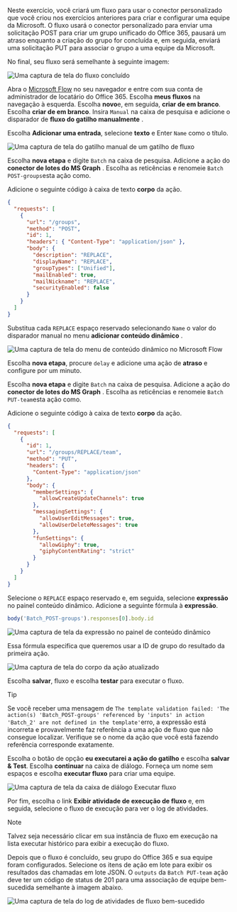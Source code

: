 <!-- markdownlint-disable MD002 MD041 -->

Neste exercício, você criará um fluxo para usar o conector personalizado que você criou nos exercícios anteriores para criar e configurar uma equipe da Microsoft. O fluxo usará o conector personalizado para enviar uma solicitação POST para criar um grupo unificado do Office 365, pausará um atraso enquanto a criação do grupo for concluída e, em seguida, enviará uma solicitação PUT para associar o grupo a uma equipe da Microsoft.

No final, seu fluxo será semelhante à seguinte imagem:

![Uma captura de tela do fluxo concluído](./images/flow-team1.png)

Abra o [Microsoft Flow](https://flow.microsoft.com) no seu navegador e entre com sua conta de administrador de locatário do Office 365. Escolha **meus fluxos** na navegação à esquerda. Escolha **novo**e, em seguida, **criar de em branco**. Escolha **criar de em branco**. Insira `Manual` na caixa de pesquisa e adicione o disparador de **fluxo do gatilho manualmente** .

Escolha **Adicionar uma entrada**, selecione **texto** e Enter `Name` como o título.

![Uma captura de tela do gatilho manual de um gatilho de fluxo](./images/flow-team6.png)

Escolha **nova etapa** e digite `Batch` na caixa de pesquisa. Adicione a ação do **conector de lotes do MS Graph** . Escolha as reticências e renomeie `Batch POST-groups`esta ação como.

Adicione o seguinte código à caixa de texto **corpo** da ação.

```json
{
  "requests": [
    {
      "url": "/groups",
      "method": "POST",
      "id": 1,
      "headers": { "Content-Type": "application/json" },
      "body": {
        "description": "REPLACE",
        "displayName": "REPLACE",
        "groupTypes": ["Unified"],
        "mailEnabled": true,
        "mailNickname": "REPLACE",
        "securityEnabled": false
      }
    }
  ]
}
```

Substitua cada `REPLACE` espaço reservado selecionando `Name` o valor do disparador manual no menu **adicionar conteúdo dinâmico** .

![Uma captura de tela do menu de conteúdo dinâmico no Microsoft Flow](./images/flow-team2.png)

Escolha **nova etapa**, procure `delay` e adicione uma ação de **atraso** e configure por um minuto.

Escolha **nova etapa** e digite `Batch` na caixa de pesquisa. Adicione a ação do **conector de lotes do MS Graph** . Escolha as reticências e renomeie `Batch PUT-team`esta ação como.

Adicione o seguinte código à caixa de texto **corpo** da ação.

```json
{
  "requests": [
    {
      "id": 1,
      "url": "/groups/REPLACE/team",
      "method": "PUT",
      "headers": {
        "Content-Type": "application/json"
      },
      "body": {
        "memberSettings": {
          "allowCreateUpdateChannels": true
        },
        "messagingSettings": {
          "allowUserEditMessages": true,
          "allowUserDeleteMessages": true
        },
        "funSettings": {
          "allowGiphy": true,
          "giphyContentRating": "strict"
        }
      }
    }
  ]
}
```

Selecione o `REPLACE` espaço reservado e, em seguida, selecione **expressão** no painel conteúdo dinâmico. Adicione a seguinte fórmula à **expressão**.

```js
body('Batch_POST-groups').responses[0].body.id
```

![Uma captura de tela da expressão no painel de conteúdo dinâmico](./images/flow-formula.png)

Essa fórmula especifica que queremos usar a ID de grupo do resultado da primeira ação.

![Uma captura de tela do corpo da ação atualizado](./images/flow-team3.png)

Escolha **salvar**, fluxo e escolha **testar** para executar o fluxo.

> [!TIP]
> Se você receber uma mensagem de `The template validation failed: 'The action(s) 'Batch_POST-groups' referenced by 'inputs' in action 'Batch_2' are not defined in the template'`erro, a expressão está incorreta e provavelmente faz referência a uma ação de fluxo que não consegue localizar. Verifique se o nome da ação que você está fazendo referência corresponde exatamente.

Escolha o botão de opção **eu executarei a ação do gatilho** e escolha **salvar & Test**. Escolha **continuar** na caixa de diálogo. Forneça um nome sem espaços e escolha **executar fluxo** para criar uma equipe.

![Uma captura de tela da caixa de diálogo Executar fluxo](./images/flow-team4.png)

Por fim, escolha o link **Exibir atividade de execução de fluxo** e, em seguida, selecione o fluxo de execução para ver o log de atividades.

> [!NOTE]
> Talvez seja necessário clicar em sua instância de fluxo em execução na lista executar histórico para exibir a execução do fluxo.

Depois que o fluxo é concluído, seu grupo do Office 365 e sua equipe foram configurados. Selecione os itens de ação em lote para exibir os resultados das chamadas em lote JSON. O `outputs` da `Batch PUT-team` ação deve ter um código de status de 201 para uma associação de equipe bem-sucedida semelhante à imagem abaixo.

![Uma captura de tela do log de atividades de fluxo bem-sucedido](./images/flow-team5.png)